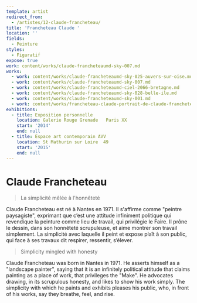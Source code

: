 ```yaml
---
template: artist
redirect_from:
  - /artistes/12-claude-francheteau/
title: 'Francheteau Claude '
location: ''
fields:
  - Peinture
styles:
  - Figuratif
expose: true
work: content/works/claude-francheteaumd-sky-007.md
works:
  - work: content/works/claude-francheteaumd-sky-025-auvers-sur-oise.md
  - work: content/works/claude-francheteaumd-sky-007.md
  - work: content/works/claude-francheteaumd-ciel-2066-bretagne.md
  - work: content/works/claude-francheteaumd-sky-028-belle-ile.md
  - work: content/works/claude-francheteaumd-sky-001.md
  - work: content/works/francheteau-claude-portrait-de-claude-francheteau.md
exhibitions:
  - title: Exposition personnelle
    location: Galerie Rouge Grenade   Paris XX
    start: '2014'
    end: null
  - title: Espace art contemporain AVV
    location: St Mathurin sur Loire  49
    start: '2015'
    end: null
---
```


# Claude Francheteau

> La simplicité mêlée à l'honnêteté

Claude Francheteau est né à Nantes en 1971. Il s'affirme comme "peintre paysagiste", exprimant que c’est une attitude infiniment politique qui revendique la peinture comme lieu de travail, qui privilégie le Faire. Il prône le dessin, dans son honnêteté scrupuleuse, et aime montrer son travail simplement. La simplicité avec laquelle il peint et expose plaît à son public, qui face à ses travaux dit respirer, ressentir, s’élever.

> Simplicity mingled with honesty

Claude Francheteau was born in Nantes in 1971. He asserts himself as a "landscape painter", saying that it is an infinitely political attitude that claims painting as a place of work, that privileges the "Make". He advocates drawing, in its scrupulous honesty, and likes to show his work simply. The simplicity with which he paints and exhibits pleases his public, who, in front of his works, say they breathe, feel, and rise.
